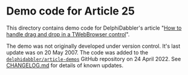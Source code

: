 # Demo code for Article 25

This directory contains demo code for DelphiDabbler's article "[How to handle drag and drop in a TWebBrowser control](https://delphidabbler.com/articles/article-25)".

The demo was not originally developed under version control. It's last update was on 20 May 2007. The code was added to the [`delphidabbler/article-demos`](https://github.com/delphidabbler/article-demos) GitHub repository on 24 April 2022. See [CHANGELOG.md](./CHANGELOG.md) for details of known updates.
